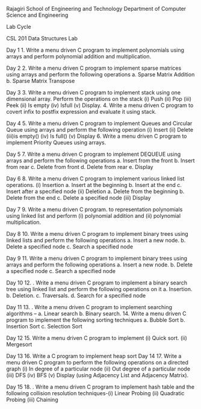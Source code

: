 Rajagiri School of Engineering and Technology
Department of Computer Science and Engineering

Lab Cycle

CSL 201 Data Structures Lab

Day 1 1. Write a menu driven C program to implement polynomials using arrays
and perform polynomial addition and multiplication.

Day 2
2. Write a menu driven C program to implement sparse matrices using
arrays and perform the following operations
a. Sparse Matrix Addition
b. Sparse Matrix Transpose

Day 3
3. Write a menu driven C program to implement stack using one
dimensional array. Perform the operations on the stack (i) Push (ii) Pop
(iii) Peek (ii) Is empty (iv) Isfull (v) Display.
4. Write a menu driven C program to covert infix to postfix expression and
evaluate it using stack.

Day 4
5. Write a menu driven C program to implement Queues and Circular
Queue using arrays and perform the following operation (i) Insert (ii)
Delete (iii)is empty() (iv) Is full() (v) Display
6. Write a menu driven C program to implement Priority Queues using
arrays.

Day 5
7. Write a menu driven C program to implement DEQUEUE using arrays
and perform the following operations
a. Insert from the front
b. Insert from rear
c. Delete from front
d. Delete from rear
e. Display

Day 6
8. Write a menu driven C program to implement various linked list
operations.
(i) Insertion
a. Insert at the beginning
b. Insert at the end
c. Insert after a specified node
(ii) Deletion
a. Delete from the beginning
b. Delete from the end
c. Delete a specified node
(iii) Display

Day 7
9. Write a menu driven C program. to representation polynomials using
linked list and perform (i) polynomial addition and (ii) polynomial
multiplication.

Day 8
10. Write a menu driven C program to implement binary trees using linked
lists and perform the following operations
a. Insert a new node.
b. Delete a specified node
c. Search a specified node

Day 9
11. Write a menu driven C program to implement binary trees using arrays
and perform the following operations
a. Insert a new node.
b. Delete a specified node
c. Search a specified node

Day 10
12. . Write a menu driven C program to implement a binary search tree using
linked list and perform the following operations on it
a. Insertion.
b. Deletion.
c. Traversals.
d. Search for a specified node

Day 11
13. . Write a menu driven C program to implement searching algorithms –
a. Linear search
b. Binary search.
14. Write a menu driven C program to implement the following sorting
techniques
a. Bubble Sort
b. Insertion Sort
c. Selection Sort

Day 12
15. Write a menu driven C program to implement (i) Quick sort. (ii)
Mergesort

Day 13
16. Write a C program to implement heap sort
Day 14
17. Write a menu driven C program to perform the following operations on a
directed graph
(i) In degree of a particular node
(ii) Out degree of a particular node
(iii) DFS
(iv) BFS
(v) Display (using Adjacency List and Adjacency Matrix).

Day 15
18. . Write a menu driven C program to implement hash table and the
following collision resolution techniques-(i) Linear Probing (ii) Quadratic
Probing (iii) Chaining
